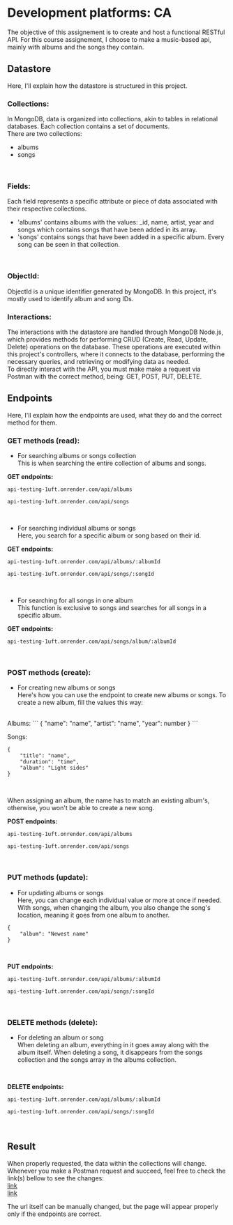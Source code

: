 # Development platforms: CA

The objective of this assignement is to create and host a functional RESTful API. For this course assignement, I choose to make a music-based api, mainly with albums and the songs they contain.

## Datastore
Here, I'll explain how the datastore is structured in this project.
<br>

### Collections:
In MongoDB, data is organized into collections, akin to tables in relational databases. Each collection contains a set of documents.<br>
There are two collections:<br>
- albums
- songs
<br>

### Fields:
Each field represents a specific attribute or piece of data associated with their respective collections.<br>
- 'albums' contains albums with the values: _id, name, artist, year and songs which contains songs that have been added in its array.
- 'songs' contains songs that have been added in a specific album. Every song can be seen in that collection.
<br>

### ObjectId:
ObjectId is a unique identifier generated by MongoDB. In this project, it's mostly used to identify album and song IDs.
<br>

### Interactions:
The interactions with the datastore are handled through MongoDB Node.js, which provides methods for performing CRUD (Create, Read, Update, Delete) operations on the database. These operations are executed within this project's controllers, where it connects to the database, performing the necessary queries, and retrieving or modifying data as needed. <br>
To directly interact with the API, you must make make a request via Postman with the correct method, being: GET, POST, PUT, DELETE. 
<br>

## Endpoints
Here, I'll explain how the endpoints are used, what they do and the correct method for them.

### GET methods (read):
- For searching albums or songs collection<br>
This is when searching the entire collection of albums and songs. 

**GET endpoints:**
```
api-testing-1uft.onrender.com/api/albums
```
```
api-testing-1uft.onrender.com/api/songs
```
<br>

- For searching individual albums or songs<br>
Here, you search for a specific album or song based on their id.

**GET endpoints:**
```
api-testing-1uft.onrender.com/api/albums/:albumId
```
```
api-testing-1uft.onrender.com/api/songs/:songId
```
<br>

- For searching for all songs in one album<br>
This function is exclusive to songs and searches for all songs in a specific album.

**GET endpoints:**
```
api-testing-1uft.onrender.com/api/songs/album/:albumId
```
<br>

### POST methods (create):
- For creating new albums or songs<br>
Here's how you can use the endpoint to create new albums or songs. To create a new album, fill the values this way:
<br>
Albums:
```
{
    "name": "name", 
    "artist": "name", 
    "year": number
}
```
<br>

Songs:
```
{
    "title": "name",
    "duration": "time",
    "album": "Light sides"
}
```
<br>

When assigning an album, the name has to match an existing album's, otherwise, you won't be able to create a new song. 
<br>

**POST endpoints:**
```
api-testing-1uft.onrender.com/api/albums
```
```
api-testing-1uft.onrender.com/api/songs
```
<br>

### PUT methods (update):
- For updating albums or songs<br>
Here, you can change each individual value or more at once if needed. With songs, when changing the album, you also change the song's location, meaning it goes from one album to another.
```
{
    "album": "Newest name"
}
```
<br>

**PUT endpoints:**
```
api-testing-1uft.onrender.com/api/albums/:albumId
```
```
api-testing-1uft.onrender.com/api/songs/:songId
```
<br>

### DELETE methods (delete):
- For deleting an album or song<br>
When deleting an album, everything in it goes away along with the album itself. When deleting a song, it disappears from the songs collection and the songs array in the albums collection.
<br>

**DELETE endpoints:**
```
api-testing-1uft.onrender.com/api/albums/:albumId
```
```
api-testing-1uft.onrender.com/api/songs/:songId
```
<br>

## Result
When properly requested, the data within the collections will change. Whenever you make a Postman request and succeed, feel free to check the link(s) bellow to see the changes: <br>
[link](https://api-testing-1uft.onrender.com/api/albums) <br>
[link](https://api-testing-1uft.onrender.com/api/songs)
<br>

The url itself can be manually changed, but the page will appear properly only if the endpoints are correct.